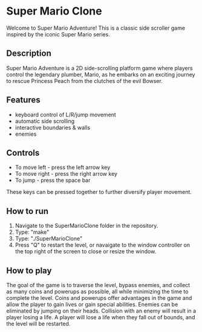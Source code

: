 # Super Mario Clone
Welcome to Super Mario Adventure! This is a classic side scroller game inspired by the iconic Super Mario series.

## Description
Super Mario Adventure is a 2D side-scrolling platform game where players control the legendary plumber, Mario, as he embarks on an exciting journey to rescue Princess Peach from the clutches of the evil Bowser.

## Features
- keyboard control of L/R/jump movement
- automatic side scrolling
- interactive boundaries & walls
- enemies

## Controls
- To move left - press the left arrow key
- To move right - press the right arrow key
- To jump - press the space bar

These keys can be pressed together to further diversify player movement.

## How to run
1. Navigate to the SuperMarioClone folder in the repository.
2. Type: "make"
3. Type: "./SuperMarioClone"
4. Press "Q" to restart the level, or navaigate to the window controller on the top right of the screen to close or resize the window.

## How to play
The goal of the game is to traverse the level, bypass enemies, and collect as many coins and powerups as possible, all while minimizing the time to complete the level.
Coins and powerups offer advantages in the game and allow the player to gain lives or gain special abilities. 
Enemies can be eliminated by jumping on their heads. Collision with an enemy will result in a player losing a life.
A player will lose a life when they fall out of bounds, and the level will be restarted.
